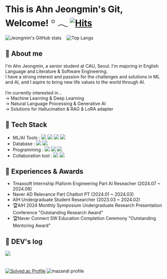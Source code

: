 # This is Ahn Jeongmin's Git, Welcome!  ꙳ 𓂃 [![Hits](https://hits.seeyoufarm.com/api/count/incr/badge.svg?url=https%3A%2F%2Fgithub.com%2FAhn-Jeongmin&count_bg=%2311AC78&title_bg=%23555555&icon=github.svg&icon_color=%231DB67F&title=%E0%B8%85+Hits+%E0%B8%85&edge_flat=false)](https://hits.seeyoufarm.com) 

![Jeongmin's GitHub stats](https://github-readme-stats.vercel.app/api?username=Ahn-Jeongmin&show_icons=true&theme=vue-dark)&nbsp;&nbsp;&nbsp;
![Top Langs](https://github-readme-stats.vercel.app/api/top-langs/?username=Ahn-Jeongmin&layout=compact&theme=vue-dark)



## 🌱 About me
I'm Ahn Jeongmin, a senior student at CAU, Seoul. I'm majoring in English Language and Literature & Software Engineering. <br>
I have a strong interest and passion for the challenges and solutions in ML and AI, and I aspire to bring new life values to the world through AI.<br>  
I’m currently interested in...<br>
→ Machine Learning & Deep Learning<br> 
→ Natural Language Processing & Generative AI<br> 
→ Solutions for Hallucination & RAG & LoRA adapter<br> 

## 🌱 Tech Stack
- ML/AI Tools : <img src="https://img.shields.io/badge/pytorch-273849?style=for-the-badge&logo=pytorch&logoColor=EE4C2C">&nbsp;<img src="https://img.shields.io/badge/tensorflow-273849?style=for-the-badge&logo=tensorflow&logoColor=FF6F00">&nbsp;<img src="https://img.shields.io/badge/scikitlearn-273849?style=for-the-badge&logo=scikitlearn&logoColor=F7931E">&nbsp;<img src="https://img.shields.io/badge/huggingface-273849?style=for-the-badge&logo=huggingface&logoColor=FFD21E">
- Database : <img src="https://img.shields.io/badge/mysql-273849?style=for-the-badge&logo=mysql&logoColor=4479A1">&nbsp;<img src="https://img.shields.io/badge/elasticsearch-273849?style=for-the-badge&logo=elasticsearch&logoColor=005571">
- Programming : <img src="https://img.shields.io/badge/python-273849?style=for-the-badge&logo=python&logoColor=3776AB">&nbsp;<img src="https://img.shields.io/badge/Java-273849?style=for-the-badge&logo=Java&logoColor=007396">&nbsp;<img src="https://img.shields.io/badge/linux-273849?style=for-the-badge&logo=linux&logoColor=FCC624">
- Collaboration tool : <img src="https://img.shields.io/badge/github-273849?style=for-the-badge&logo=github&logoColor=181717">&nbsp;<img src="https://img.shields.io/badge/confluence-273849?style=for-the-badge&logo=confluence&logoColor=172B4D"><br>  

## 🌱 Experiences & Awards
- Tmaxsoft Internship Plaform Engineering Part AI Reseacher (2024.07 ~ 2024.08)
- Naver AD Relevance Part Chatbot PT (2024.01 ~ 2024.03)
- AIH Undergraduate Student Researcher (2023.03 ~ 2024.02)
- 🏆AIH 2024 Monthly Symposium Undergraduate Research Presentation Conference  "Outstanding Research Award"
- 🏆Naver Connect SW Education Completion Ceremony "Outstanding Mentoring Award"

## 🌱 DEV's log 
<a href="https://tingmins-swdeliveryservice.tistory.com/">
        <img src="https://img.shields.io/badge/Tistory-EF3939?style=for-the-badge&logo=Tistory&logoColor=white"> 
</a>

# 
[![Solved.ac Profile](http://mazassumnida.wtf/api/v2/generate_badge?boj=jordie0209)](https://solved.ac/jordie0209/)
![mazandi profile](http://mazandi.herokuapp.com/api?handle=jordie0209&theme=warm)


